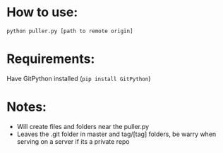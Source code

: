# How to use:

`python puller.py [path to remote origin]`

# Requirements:

Have GitPython installed (`pip install GitPython`)

# Notes:

* Will create files and folders near the puller.py
* Leaves the .git folder in master and tag/[tag] folders, be warry when serving on a server if its a private repo